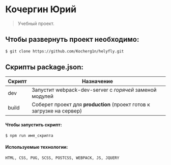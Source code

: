 # Кочергин Юрий

> Учебный проект.

## Чтобы развернуть проект необходимо:

```sh
$ git clone https://github.com/Kocherg1n/helyfly.git
```

## Скрипты package.json:

| Скрипт | Назначение                                                                                   |
| ------ | -------------------------------------------------------------------------------------------- |
| dev    | Запустит webpack-dev-server с _горячей_ заменой модулей                                      |
| build  | Соберет проект для **production** (проект готов к загрузке на сервер)                        |

#### Чтобы запустить скрипт:

```sh
$ npm run имя_скрипта
```
#### Используемые технологии:

```sh
HTML, CSS, PUG, SCSS, POSTCSS, WEBPACK, JS, JQUERY 
```